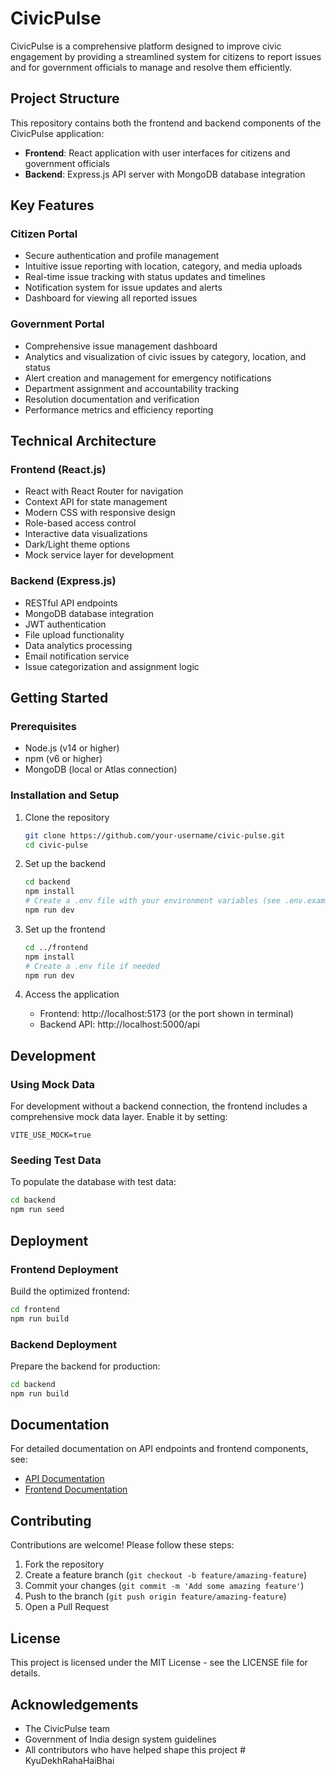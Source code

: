 # CivicPulse

CivicPulse is a comprehensive platform designed to improve civic engagement by providing a streamlined system for citizens to report issues and for government officials to manage and resolve them efficiently.

## Project Structure

This repository contains both the frontend and backend components of the CivicPulse application:

- **Frontend**: React application with user interfaces for citizens and government officials
- **Backend**: Express.js API server with MongoDB database integration

## Key Features

### Citizen Portal
- Secure authentication and profile management
- Intuitive issue reporting with location, category, and media uploads
- Real-time issue tracking with status updates and timelines
- Notification system for issue updates and alerts
- Dashboard for viewing all reported issues

### Government Portal
- Comprehensive issue management dashboard
- Analytics and visualization of civic issues by category, location, and status
- Alert creation and management for emergency notifications
- Department assignment and accountability tracking
- Resolution documentation and verification
- Performance metrics and efficiency reporting

## Technical Architecture

### Frontend (React.js)
- React with React Router for navigation
- Context API for state management
- Modern CSS with responsive design
- Role-based access control
- Interactive data visualizations
- Dark/Light theme options
- Mock service layer for development

### Backend (Express.js)
- RESTful API endpoints
- MongoDB database integration
- JWT authentication
- File upload functionality
- Data analytics processing
- Email notification service
- Issue categorization and assignment logic

## Getting Started

### Prerequisites
- Node.js (v14 or higher)
- npm (v6 or higher)
- MongoDB (local or Atlas connection)

### Installation and Setup

1. Clone the repository
   ```bash
   git clone https://github.com/your-username/civic-pulse.git
   cd civic-pulse
   ```

2. Set up the backend
   ```bash
   cd backend
   npm install
   # Create a .env file with your environment variables (see .env.example)
   npm run dev
   ```

3. Set up the frontend
   ```bash
   cd ../frontend
   npm install
   # Create a .env file if needed
   npm run dev
   ```

4. Access the application
   - Frontend: http://localhost:5173 (or the port shown in terminal)
   - Backend API: http://localhost:5000/api

## Development

### Using Mock Data
For development without a backend connection, the frontend includes a comprehensive mock data layer. Enable it by setting:
```
VITE_USE_MOCK=true
```

### Seeding Test Data
To populate the database with test data:
```bash
cd backend
npm run seed
```

## Deployment

### Frontend Deployment
Build the optimized frontend:
```bash
cd frontend
npm run build
```

### Backend Deployment
Prepare the backend for production:
```bash
cd backend
npm run build
```

## Documentation

For detailed documentation on API endpoints and frontend components, see:
- [API Documentation](docs/api.md)
- [Frontend Documentation](docs/frontend.md)

## Contributing

Contributions are welcome! Please follow these steps:
1. Fork the repository
2. Create a feature branch (`git checkout -b feature/amazing-feature`)
3. Commit your changes (`git commit -m 'Add some amazing feature'`)
4. Push to the branch (`git push origin feature/amazing-feature`)
5. Open a Pull Request

## License

This project is licensed under the MIT License - see the LICENSE file for details.

## Acknowledgements

- The CivicPulse team
- Government of India design system guidelines
- All contributors who have helped shape this project
#   K y u D e k h R a h a H a i B h a i  
 